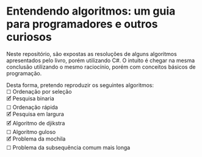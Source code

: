 # Entendendo algoritmos: um guia para programadores e outros curiosos
Neste repositório, são expostas as resoluções de alguns algoritmos apresentados pelo livro, porém utilizando C#. O intuito é chegar na mesma conclusão utilizando o mesmo raciocínio, porém com conceitos básicos de programação.

Desta forma, pretendo reproduzir os seguintes algoritmos:
</br>☐ Ordenação por seleção
</br>🗹 Pesquisa binaria
</br>☐ Ordenação rápida
</br>🗹 Pesquisa em largura
</br>🗹 Algoritmo de djikstra
</br>☐ Algoritmo guloso
</br>🗹 Problema da mochila
</br>☐ Problema da subsequência comum mais longa
